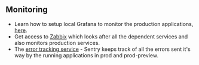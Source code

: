 ## Monitoring

* Learn how to setup local Grafana to monitor the production applications, [here](./setup-grafana-local.md).
* Get access to [Zabbix](https://zabbix.devshift.net:9443/zabbix/index.php) which looks after all the dependent services and also monitors production services.
* The [error tracking service](https://errortracking.prod-preview.openshift.io/openshift_io/) - Sentry keeps track of all the errors sent it's way by the running applications in prod and prod-preview.
